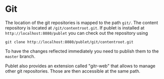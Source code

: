 # Git

The location of the git repositories is mapped to the path `git/`. The content
repository is located at `/git/contentroot.git`. If publet is installed at
`http://localhost:8080/publet` you can check out the repository using

    git clone http://localhost:8080/publet/git/contentroot.git

To have the changes reflected immediately you need to publish them to the
`master` branch.

Publet also provides an extension called "gitr-web" that allows to manage
other git repositories. Those are then accessible at the same path.